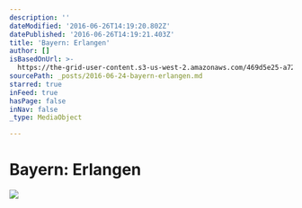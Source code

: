 ```yaml
---
description: ''
dateModified: '2016-06-26T14:19:20.802Z'
datePublished: '2016-06-26T14:19:21.403Z'
title: 'Bayern: Erlangen'
author: []
isBasedOnUrl: >-
  https://the-grid-user-content.s3-us-west-2.amazonaws.com/469d5e25-a720-4781-8542-2ba10a938cf8.jpg
sourcePath: _posts/2016-06-24-bayern-erlangen.md
starred: true
inFeed: true
hasPage: false
inNav: false
_type: MediaObject

---
```

# Bayern: Erlangen
![](https://the-grid-user-content.s3-us-west-2.amazonaws.com/469d5e25-a720-4781-8542-2ba10a938cf8.jpg)